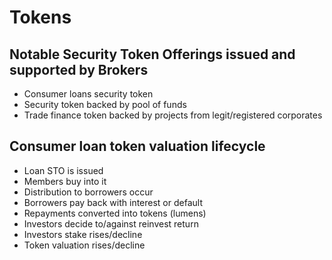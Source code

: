 # Tokens

## Notable Security Token Offerings issued and supported by Brokers
- Consumer loans security token
- Security token backed by pool of funds
- Trade finance token backed by projects from legit/registered corporates

## Consumer loan token valuation lifecycle
- Loan STO is issued
- Members buy into it
- Distribution to borrowers occur
- Borrowers pay back with interest or default
- Repayments converted into tokens (lumens)
- Investors decide to/against reinvest return
- Investors stake rises/decline
- Token valuation rises/decline
